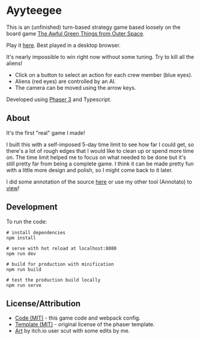 # Ayyteegee

This is an (unfinished) turn-based strategy game based loosely on the board game
[The Awful Green Things from Outer
Space](https://en.wikipedia.org/wiki/The_Awful_Green_Things_from_Outer_Space).

Play it [here](https://ayyteegee.nikbrendler.com). Best played in a desktop
browser.

It's nearly impossible to win right now without some tuning. Try to kill all
the aliens!

* Click on a button to select an action for each crew member (blue eyes).
* Aliens (red eyes) are controlled by an AI.
* The camera can be moved using the arrow keys.

Developed using [Phaser 3](https://phaser.io/phaser3) and Typescript.

## About

It's the first "real" game I made!

I built this with a self-imposed 5-day time limit to see how far I could get, so
there's a lot of rough edges that I would like to clean up or spend more time
on. The time limit helped me to focus on what needed to be done but it's still
pretty far from being a complete game. I think it can be made pretty fun with a
little more design and polish, so I might come back to it later.

I did some annotation of the source [here](./src/game.ts) or use my other tool
(Annotato) to
[view](https://annotato.nikbrendler.com/github.com/nbrendler/ayyteegee/src/game.ts)!

## Development

To run the code:

```
# install dependencies
npm install

# serve with hot reload at localhost:8080
npm run dev

# build for production with minification
npm run build

# test the production build locally
npm run serve
```

## License/Attribution

* [Code (MIT)](https://github.com/nbrendler/ayyteegee/master/blob/LICENSE) - this game code and webpack config.
* [Template (MIT)](https://github.com/nbrendler/ayyteegee/master/blob/LICENSE.template.md) - original license of the phaser template.
* [Art](https://scut.itch.io/7drl-tileset-2018) by itch.io user scut with some
    edits by me.
